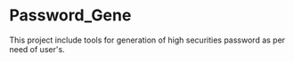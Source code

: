 # Password_Gene
This project include tools for generation of high securities password as per need of user's.
